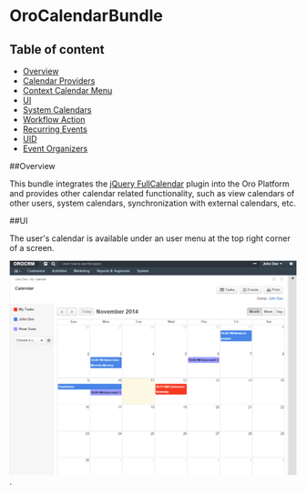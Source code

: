 OroCalendarBundle
=================

Table of content
-------
- [Overview](#overview)
- [Calendar Providers](./Resources/doc/provider.md)
- [Context Calendar Menu](./Resources/doc/contextMenu.md)
- [UI](#ui)
- [System Calendars](./Resources/doc/systemCalendars.md)
- [Workflow Action](./Resources/doc/workflowAction.md)
- [Recurring Events](./Resources/doc/recurringEvents.md)
- [UID](./Resources/doc/uid.md)
- [Event Organizers](./Resources/doc/eventOrganizers.md)

##Overview

This bundle integrates the [jQuery FullCalendar](http://arshaw.com/fullcalendar/) plugin into the Oro Platform and provides other calendar related functionality, such as view calendars of other users, system calendars, synchronization with external calendars, etc.

##UI

The user's calendar is available under an user menu at the top right corner of a screen.

![An example of a calendar](./Resources/doc/example.png).
